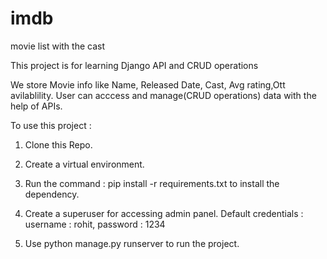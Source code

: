 # imdb
movie list with the cast

This project is for learning Django API and CRUD operations

We store Movie info like Name, Released Date, Cast, Avg rating,Ott avilablility.
User can acccess and manage(CRUD operations) data with the help of APIs.

To use this project :

1. Clone this Repo.

2. Create a virtual environment.

3. Run the command : pip install -r requirements.txt to install the dependency.

4. Create a superuser for accessing admin panel. Default credentials : username : rohit, password : 1234

5. Use python manage.py runserver to run the project.
